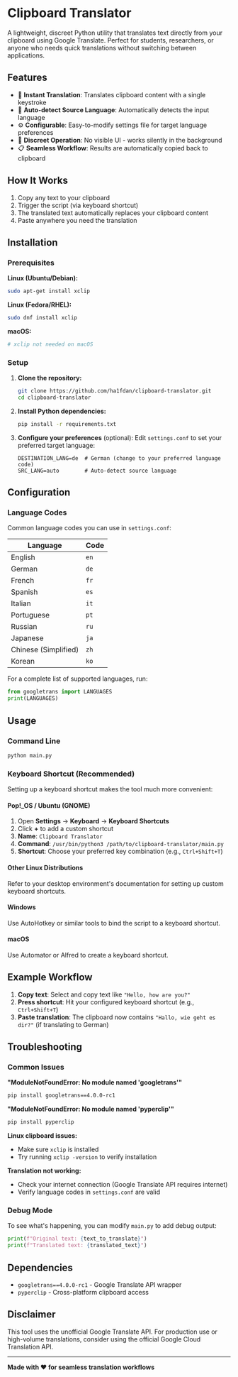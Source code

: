 # Clipboard Translator

A lightweight, discreet Python utility that translates text directly from your clipboard using Google Translate. Perfect for students, researchers, or anyone who needs quick translations without switching between applications.

## Features

- 🚀 **Instant Translation**: Translates clipboard content with a single keystroke
- 🔄 **Auto-detect Source Language**: Automatically detects the input language
- ⚙️ **Configurable**: Easy-to-modify settings file for target language preferences
- 🤫 **Discreet Operation**: No visible UI - works silently in the background
- 📋 **Seamless Workflow**: Results are automatically copied back to clipboard

## How It Works

1. Copy any text to your clipboard
2. Trigger the script (via keyboard shortcut)
3. The translated text automatically replaces your clipboard content
4. Paste anywhere you need the translation

## Installation

### Prerequisites

**Linux (Ubuntu/Debian):**
```bash
sudo apt-get install xclip
```

**Linux (Fedora/RHEL):**
```bash
sudo dnf install xclip
```

**macOS:**
```bash
# xclip not needed on macOS
```

### Setup

1. **Clone the repository:**
   ```bash
   git clone https://github.com/ha1fdan/clipboard-translator.git
   cd clipboard-translator
   ```

2. **Install Python dependencies:**
   ```bash
   pip install -r requirements.txt
   ```

3. **Configure your preferences** (optional):
   Edit `settings.conf` to set your preferred target language:
   ```
   DESTINATION_LANG=de  # German (change to your preferred language code)
   SRC_LANG=auto        # Auto-detect source language
   ```

## Configuration

### Language Codes

Common language codes you can use in `settings.conf`:

| Language | Code |
|----------|------|
| English | `en` |
| German | `de` |
| French | `fr` |
| Spanish | `es` |
| Italian | `it` |
| Portuguese | `pt` |
| Russian | `ru` |
| Japanese | `ja` |
| Chinese (Simplified) | `zh` |
| Korean | `ko` |

For a complete list of supported languages, run:
```python
from googletrans import LANGUAGES
print(LANGUAGES)
```

## Usage

### Command Line
```bash
python main.py
```

### Keyboard Shortcut (Recommended)

Setting up a keyboard shortcut makes the tool much more convenient:

#### Pop!_OS / Ubuntu (GNOME)
1. Open **Settings** → **Keyboard** → **Keyboard Shortcuts**
2. Click **+** to add a custom shortcut
3. **Name**: `Clipboard Translator`
4. **Command**: `/usr/bin/python3 /path/to/clipboard-translator/main.py`
5. **Shortcut**: Choose your preferred key combination (e.g., `Ctrl+Shift+T`)

#### Other Linux Distributions
Refer to your desktop environment's documentation for setting up custom keyboard shortcuts.

#### Windows
Use AutoHotkey or similar tools to bind the script to a keyboard shortcut.

#### macOS
Use Automator or Alfred to create a keyboard shortcut.

## Example Workflow

1. **Copy text**: Select and copy text like `"Hello, how are you?"`
2. **Press shortcut**: Hit your configured keyboard shortcut (e.g., `Ctrl+Shift+T`)
3. **Paste translation**: The clipboard now contains `"Hallo, wie geht es dir?"` (if translating to German)

## Troubleshooting

### Common Issues

**"ModuleNotFoundError: No module named 'googletrans'"**
```bash
pip install googletrans==4.0.0-rc1
```

**"ModuleNotFoundError: No module named 'pyperclip'"**
```bash
pip install pyperclip
```

**Linux clipboard issues:**
- Make sure `xclip` is installed
- Try running `xclip -version` to verify installation

**Translation not working:**
- Check your internet connection (Google Translate API requires internet)
- Verify language codes in `settings.conf` are valid

### Debug Mode

To see what's happening, you can modify `main.py` to add debug output:
```python
print(f"Original text: {text_to_translate}")
print(f"Translated text: {translated_text}")
```

## Dependencies

- `googletrans==4.0.0-rc1` - Google Translate API wrapper
- `pyperclip` - Cross-platform clipboard access

## Disclaimer

This tool uses the unofficial Google Translate API. For production use or high-volume translations, consider using the official Google Cloud Translation API.

---

**Made with ❤️ for seamless translation workflows**
